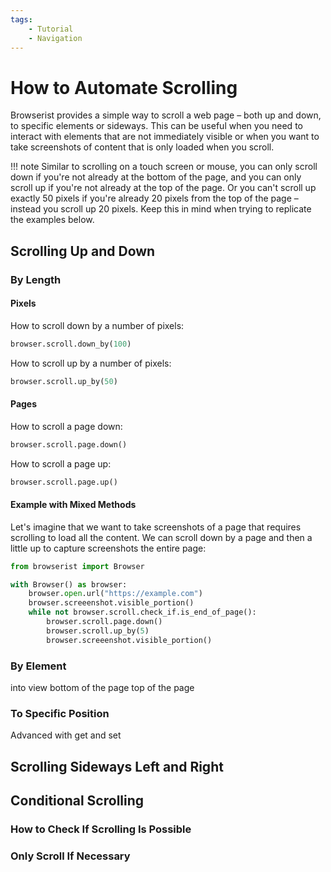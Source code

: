 ```yaml
---
tags:
    - Tutorial
    - Navigation
---
```


# How to Automate Scrolling
Browserist provides a simple way to scroll a web page – both up and down, to specific elements or sideways. This can be useful when you need to interact with elements that are not immediately visible or when you want to take screenshots of content that is only loaded when you scroll.

!!! note
    Similar to scrolling on a touch screen or mouse, you can only scroll down if you're not already at the bottom of the page, and you can only scroll up if you're not already at the top of the page. Or you can't scroll up exactly 50 pixels if you're already 20 pixels from the top of the page – instead you scroll up 20 pixels. Keep this in mind when trying to replicate the examples below.

## Scrolling Up and Down
### By Length
#### Pixels
How to scroll down by a number of pixels:

```python title=""
browser.scroll.down_by(100)
```

How to scroll up by a number of pixels:

```python title=""
browser.scroll.up_by(50)
```

#### Pages
How to scroll a page down:

```python title=""
browser.scroll.page.down()
```

How to scroll a page up:

```python title=""
browser.scroll.page.up()
```

#### Example with Mixed Methods
Let's imagine that we want to take screenshots of a page that requires scrolling to load all the content. We can scroll down by a page and then a little up to capture screenshots the entire page:

```python linenums="1"
from browserist import Browser

with Browser() as browser:
    browser.open.url("https://example.com")
    browser.screeenshot.visible_portion()
    while not browser.scroll.check_if.is_end_of_page():
        browser.scroll.page.down()
        browser.scroll.up_by(5)
        browser.screeenshot.visible_portion()
```

### By Element
into view
bottom of the page
top of the page

### To Specific Position

Advanced with get and set

## Scrolling Sideways Left and Right

## Conditional Scrolling
### How to Check If Scrolling Is Possible

### Only Scroll If Necessary
